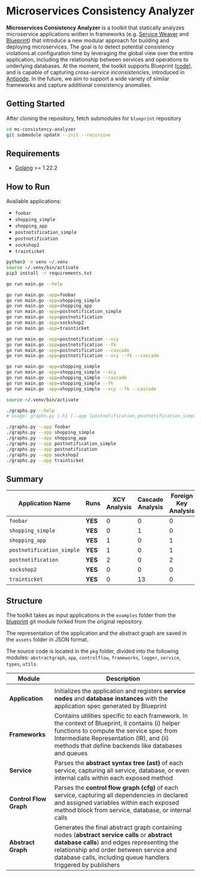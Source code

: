 # Microservices Consistency Analyzer

**Microservices Consistency Analyzer** is a toolkit that statically analyzes microservice applications written in frameworks (e.g. [Service Weaver](https://dl.acm.org/doi/10.1145/3593856.3595909) and [Blueprint](https://dl.acm.org/doi/10.1145/3600006.3613138)) that introduce a new modular approach for building and deploying microservices. The goal is to detect potential consistency violations at configuration time by leveraging the global view over the entire application, including the relationship between services and operations to underlying databases. At the moment, the toolkit supports Blueprint ([code](https://github.com/Blueprint-uServices/blueprint)), and is capable of capturing _cross-service inconsistencies_, introduced in [Antipode](https://dl.acm.org/doi/10.1145/3600006.3613176). In the future, we aim to support a wide variety of similar frameworks and capture additional consistency anomalies.

## Getting Started

After cloning the repository, fetch submodules for `blueprint` repository

```zsh
cd ms-consistency-analyzer
git submodule update --init --recursive
```

## Requirements

- [Golang](https://go.dev/doc/install) >= 1.22.2

## How to Run

Available applications:
- `foobar`
- `shopping_simple`
- `shopping_app`
- `postnotification_simple`
- `postnotification`
- `sockshop2`
- `trainticket`

```zsh
python3 -m venv ~/.venv
source ~/.venv/bin/activate
pip3 install -r requirements.txt

go run main.go --help

go run main.go -app=foobar
go run main.go -app=shopping_simple
go run main.go -app=shopping_app
go run main.go -app=postnotification_simple
go run main.go -app=postnotification
go run main.go -app=sockshop2
go run main.go -app=trainticket

go run main.go -app=postnotification --xcy
go run main.go -app=postnotification --fk
go run main.go -app=postnotification --cascade
go run main.go -app=postnotification --xcy --fk --cascade

go run main.go -app=shopping_simple
go run main.go -app=shopping_simple --xcy
go run main.go -app=shopping_simple --cascade
go run main.go -app=shopping_simple --fk
go run main.go -app=shopping_simple --xcy --fk --cascade

source ~/.venv/bin/activate

./graphs.py --help
# usage: graphs.py [-h] [--app {postnotification,postnotification_simple,trainticket,shopping_app,shopping_simple,sockshop2,foobar}] [--graph {app,call}] [--labeled] [--all]

./graphs.py --app foobar
./graphs.py --app shopping_simple
./graphs.py --app shopping_app
./graphs.py --app postnotification_simple
./graphs.py --app postnotification
./graphs.py --app sockshop2
./graphs.py --app trainticket
```

## Summary

| Application Name          | Runs          | XCY Analysis  | Cascade Analysis  | Foreign Key Analysis  |
|---------------------------|---------------|---------------|-------------------|-----------------------|
| `foobar`                  | **YES**       | 0             | 0                 | 0                     |
| `shopping_simple`         | **YES**       | 0             | 1                 | 0                     |
| `shopping_app`            | **YES**       | 1             | 0                 | 1                     |
| `postnotification_simple` | **YES**       | 1             | 0                 | 1                     |
| `postnotification`        | **YES**       | 2             | 0                 | 2                     |
| `sockshop2`               | **YES**       | 0             | 0                 | 0                     |
| `trainticket`             | **YES**       | 0             | 13                | 0                     |

## Structure

The toolkit takes as input applications in the `examples` folder from the [blueprint](https://github.com/mafaldacf/blueprint) git module forked from the original repository.

The representation of the application and the abstract graph are saved in the `assets` folder in JSON format.

The source code is located in the `pkg` folder, divided into the following modules: `abstractgraph`, `app`, `controlflow`, `frameworks`, `logger`, `service`, `types`, `utils`.

| Module                 | Description                                                                                                                                                                                                                                            |
| ---------------------- | ------------------------------------------------------------------------------------------------------------------------------------------------------------------------------------------------------------------------------------------------------ |
|                        |                                                                                                                                                                                                                                                        |
| **Application**        | Initializes the application and registers **service nodes** and **database instances** with the application spec generated by Blueprint                                                                                                                |
| **Frameworks**         | Contains utilities specific to each framework. In the context of Blueprint, it contains (i) helper functions to compute the service spec from Intermediate Representation (IR), and (ii) methods that define backends like databases and queues        |
| **Service**            | Parses the **abstract syntax tree (ast)** of each service, capturing all service, database, or even internal calls within each exposed method                                                                                                          |
| **Control Flow Graph** | Parses the **control flow graph (cfg)** of each service, capturing all dependencies in declared and assigned variables within each exposed method block from service, database, or internal calls                                                      |
| **Abstract Graph**     | Generates the final abstract graph containing nodes (**abstract service calls** or **abstract database calls**) and edges representing the relationship and order between service and database calls, including queue handlers triggered by publishers |
